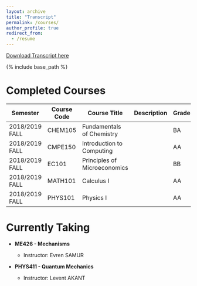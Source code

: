```yaml
---
layout: archive
title: "Transcript"
permalink: /courses/
author_profile: true
redirect_from:
  - /resume
---
```

[Download Transcript here](http://YigitElma.github.io/files/Transcript.pdf)

{% include base_path %}

# Completed Courses

| Semester         | Course Code | Course Title                 | Description   | Grade |
| ---------------- | ----------- | ---------------------------- | ------------- | ----- |
| 2018/2019 FALL   | CHEM105     | Fundamentals of Chemistry    |               | BA    |
| 2018/2019 FALL   | CMPE150     | Introduction to Computing    |               | AA    |
| 2018/2019 FALL   | EC101       | Principles of Microeconomics |               | BB    |
| 2018/2019 FALL   | MATH101     | Calculus I                   |               | AA    |
| 2018/2019 FALL   | PHYS101     | Physics I                    |               | AA    |

# Currently Taking

* **ME426   - Mechanisms**
  * Instructor: Evren SAMUR

* **PHYS411 - Quantum Mechanics**
  * Instructor: Levent AKANT

